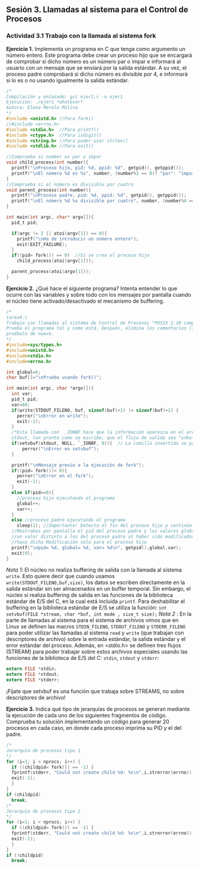 ## Sesión 3. Llamadas al sistema para el Control de Procesos
### Actividad 3.1 Trabajo con la llamada al sistema fork
**Ejercicio 1.**  Implementa un programa en C que tenga como argumento un número entero. Este programa debe crear un proceso hijo que se encargará de comprobar si dicho número es un número par o impar e informará al usuario con un mensaje que se enviará por la salida estándar. A su vez, el proceso padre comprobará si dicho número es divisible por 4, e informará si lo es o no usando igualmente la salida estándar.
~~~c
/*
Compilación y enlazado: gcc ejer1.c -o ejer1
Ejecución: ./ejer1 *whatever*
Autora: Elena Merelo Molina
*/
#include <unistd.h> //Para fork()
//#include <errno.h>
#include <stdio.h>  //Para printf()
#include <ctype.h>  //Para isdigit()
#include <string.h> //Para poder usar strlen()
#include <stdlib.h> //Para exit()

//Comprueba si number es par o impar
void child_process(int number){
  printf("\nProceso hijo, pid: %d, ppid: %d", getpid(), getppid());
  printf("\nEl número %d es %s", number, (number%2 == 0)? "par": "impar");
}
//Comprueba si el número es divisible por cuatro
void parent_process(int number){
  printf("\nProceso padre, pid: %d, ppid: %d", getpid(), getppid());
  printf("\nEl número %d %s divisible por cuatro", number, (number%4 == 0)? "sí": "no");
}

int main(int argc, char* argv[]){
  pid_t pid;

  if(argc != 2 || atoi(argv[1]) == 0){
    printf("\nHa de introducir un número entero");
    exit(EXIT_FAILURE);
  }
  if((pid= fork()) == 0)  //Si se crea el proceso hijo
    child_process(atoi(argv[1]));

  parent_process(atoi(argv[1]));
}
~~~
**Ejercicio 2.** ¿Qué hace el siguiente programa? Intenta entender lo que ocurre con las variables y sobre todo con los mensajes por pantalla cuando el núcleo tiene activado/desactivado el mecanismo de buffering.
~~~c
/*
tarea4.c
Trabajo con llamadas al sistema de Control de Procesos "POSIX 2.10 compliant"
Prueba el programa tal y como está. Después, elimina los comentarios (1) y
pruébalo de nuevo.
*/
#include<sys/types.h>
#include<unistd.h>
#include<stdio.h>
#include<errno.h>

int global=6;
char buf[]="\nPrueba usando fork()";

int main(int argc, char *argv[]){
  int var;
  pid_t pid;
  var=88;
  if(write(STDOUT_FILENO, buf, sizeof(buf)+1) != sizeof(buf)+1) {
    perror("\nError en write");
    exit(-1);
  }
  /*Esta llamada con  _IONBF hace que la información aparezca en el archivo destino, en este caso
  stdout, tan pronto como se escribe, que el flujo de salida sea "unbuffered". Se usa pues para cambiar el buffer de un flujo de salida.*/
  if(setvbuf(stdout, NULL, `_IONBF, 0)){  // La comilla invertida se pone para que aparezca bien en markdown, quitarla para compilar el programa
      perror("\nError en setvbuf");
  }

  printf("\nMensaje previo a la ejecución de fork");
  if((pid= fork())< 0){
    perror("\nError en el fork");
    exit(-1);
  }
  else if(pid==0){
    //proceso hijo ejecutando el programa
    global++;
    var++;
  }
  else //proceso padre ejecutando el programa
    sleep(1); //Importante! Detecta el fin del proceso hijo y continúa. Si no se pone los valores del padre no se modificarán o no aparecerán, no funcionará correctamente
  //Mostramos por pantalla el pid del proceso padre y los valores global y variable. Tendrán
  //un valor distinto a los del proceso padre al haber sido modificados una vez hecho el fork(), y
  //hace dicha Modificación solo para el proceso hijo
  printf("\npid= %d, global= %d, var= %d\n", getpid(),global,var);
  exit(0);
}

~~~
*Nota 1*: El núcleo no realiza buffering de salida con la llamada al sistema `write`. Esto quiere
decir que cuando usamos `write(STDOUT_FILENO,buf,size)`, los datos se escriben directamente
en la salida estándar sin ser almacenados en un buffer temporal. Sin embargo, el núcleo sí realiza buffering de salida en las funciones de la biblioteca estándar de E/S del C, en la cual está incluida `printf`. Para deshabilitar el buffering en la biblioteca estándar de E/S se utiliza la función:
`int setvbuf(FILE *stream, char *buf, int mode , size_t size);`
*Nota 2* : En la parte de llamadas al sistema para el sistema de archivos vimos que en Linux se
definen las macros `STDIN_FILENO`, `STDOUT_FILENO` y `STDERR_FILENO` para poder utilizar las
llamadas al sistema `read` y `write` (que trabajan con descriptores de archivo) sobre la entrada
estándar, la salida estándar y el error estándar del proceso. Además, en <stdio.h> se definen
tres flujos (STREAM) para poder trabajar sobre estos archivos especiales usando las funciones de
la biblioteca de E/S del C: `stdin`, `stdout` y `stderr`:
~~~c
extern FILE *stdin;
extern FILE *stdout;
extern FILE *stderr;
~~~
¡Fíjate que setvbuf es una función que trabaja sobre STREAMS, no sobre descriptores de
archivo!

**Ejercicio 3.** Indica qué tipo de jerarquías de procesos se generan mediante la ejecución de cada
uno de los siguientes fragmentos de código. Comprueba tu solución implementando un código para generar 20 procesos en cada caso, en donde cada proceso imprima su PID y el del padre.
~~~c
/*
Jerarquía de procesos tipo 1
*/
for (i=1; i < nprocs; i++) {
  if ((childpid= fork()) == -1) {
  fprintf(stderr, "Could not create child %d: %s\n",i,strerror(errno));
  exit(-1);
  }
}
if (childpid)
  break;
/*
Jerarquía de procesos tipo 2
*/
for (i=1; i < nprocs; i++) {
  if ((childpid= fork()) == -1) {
  fprintf(stderr, "Could not create child %d: %s\n",i,strerror(errno));
  exit(-1);
  }
}
if (!childpid)
  break;
~~~








#
